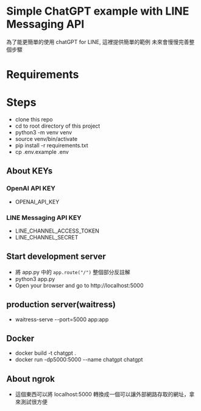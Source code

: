# Simple ChatGPT example with LINE Messaging API
為了能更簡單的使用 chatGPT for LINE, 這裡提供簡單的範例
未來會慢慢完善整個步驟

# Requirements


# Steps
* clone this repo
* cd to root directory of this project
* python3 -m venv venv
* source venv/bin/activate
* pip install -r requirements.txt
* cp .env.example .env

## About KEYs
### OpenAI API KEY
* OPENAI_API_KEY

### LINE Messaging API KEY
* LINE_CHANNEL_ACCESS_TOKEN
* LINE_CHANNEL_SECRET


## Start development server
* 將 app.py 中的 `app.route("/")` 整個部分反註解
* python3 app.py
* Open your browser and go to http://localhost:5000

## production server(waitress)
* waitress-serve --port=5000 app:app

## Docker
* docker build -t chatgpt .
* docker run -dp5000:5000 --name chatgpt chatgpt

## About ngrok
* 這個東西可以將 localhost:5000 轉換成一個可以讓外部網路存取的網址，拿來測試很方便
